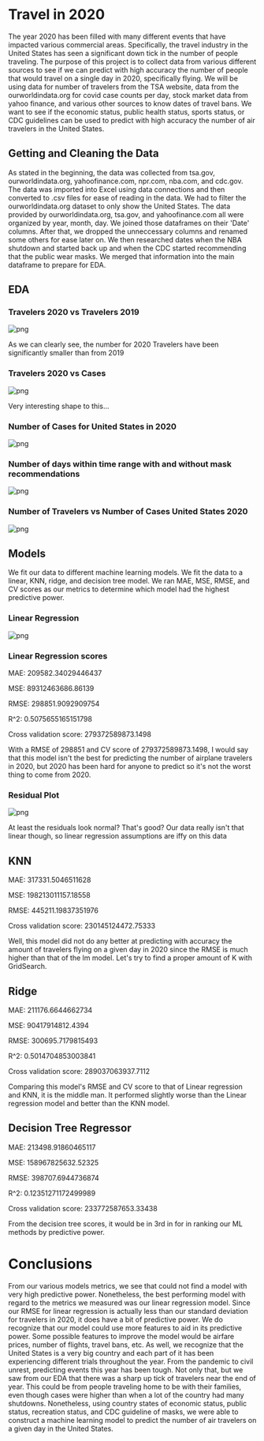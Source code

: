 # Travel in 2020

The year 2020 has been filled with many different events that have impacted various commercial areas. Specifically, the travel industry in the United States has seen a significant down tick in the number of people traveling. The purpose of this project is to collect data from various different sources to see if we can predict with high accuracy the number of people that would travel on a single day in 2020, specifically flying. We will be using data for number of travelers from the TSA website, data from the ourworldindata.org for covid case counts per day, stock market data from yahoo finance, and various other sources to know dates of travel bans. We want to see if the economic status, public health status, sports status, or CDC guidelines can be used to predict with high accuracy the number of air travelers in the United States.

## Getting and Cleaning the Data

As stated in the beginning, the data was collected from tsa.gov, ourworldindata.org, yahoofinance.com, npr.com, nba.com, and cdc.gov. The data was imported into Excel using data connections and then converted to .csv files for ease of reading in the data. We had to filter the ourworldindata.org dataset to only show the United States. The data provided by ourworldindata.org, tsa.gov, and yahoofinance.com all were organized by year, month, day. We joined those dataframes on their 'Date' columns. After that, we dropped the unneccessary columns and renamed some others for ease later on. We then researched dates when the NBA shutdown and started back up and when the CDC started recommending that the public wear masks. We merged that information into the main dataframe to prepare for EDA.

## EDA

### Travelers 2020 vs Travelers 2019

![png](output_49_1.png)


As we can clearly see, the number for 2020 Travelers have been significantly smaller than from 2019


### Travelers 2020 vs Cases

![png](output_51_1.png)


Very interesting shape to this...  


### Number of Cases for United States in 2020

![png](output_53_1.png)


### Number of days within time range with and without mask recommendations

![png](output_54_1.png)


### Number of Travelers vs Number of Cases United States 2020

![png](output_55_1.png)


## Models

We fit our data to different machine learning models. We fit the data to a linear, KNN, ridge, and decision tree model. We ran MAE, MSE, RMSE, and CV scores as our metrics to determine which model had the highest predictive power.

### Linear Regression


![png](output_66_1.png)


### Linear Regression scores

MAE: 209582.34029446437

MSE: 89312463686.86139

RMSE: 298851.9092909754

R^2:  0.5075655165151798

Cross validation score:  279372589873.1498
    
With a RMSE of 298851 and CV score of 279372589873.1498, I would say that this model isn't the best for predicting the number of airplane travelers in 2020, but 2020 has been hard for anyone to predict so it's not the worst thing to come from 2020.

### Residual Plot

![png](output_70_0.png)

At least the residuals look normal? That's good? Our data really isn't that linear though, so linear regression assumptions are iffy on this data


## KNN

MAE: 317331.5046511628

MSE: 198213011157.18558

RMSE: 445211.19837351976

Cross validation score: 230145124472.75333

Well, this model did not do any better at predicting with accuracy the amount of travelers flying on a given day in 2020 since the RMSE is much higher than that of the lm model. Let's try to find a proper amount of K with GridSearch.


## Ridge

MAE: 211176.6644662734

MSE: 90417914812.4394

RMSE: 300695.7179815493

R^2:  0.5014704853003841

Cross validation score:  289037063937.7112

Comparing this model's RMSE and CV score to that of Linear regression and KNN, it is the middle man. It performed slightly worse than the Linear regression model and better than the KNN model.


## Decision Tree Regressor

MAE: 213498.91860465117

MSE: 158967825632.52325

RMSE: 398707.6944736874

R^2:  0.12351271172499989

Cross validation score:  233772587653.33438      

From the decision tree scores, it would be in 3rd in for in ranking our ML methods by predictive power.

# Conclusions

From our various models metrics, we see that could not find a model with very high predictive power. Nonetheless, the best performing model with regard to the metrics we measured was our linear regression model. Since our RMSE for linear regression is actually less than our standard deviation for travelers in 2020, it does have a bit of predictive power. We do recognize that our model could use more features to aid in its predictive power. Some possible features to improve the model would be airfare prices, number of flights, travel bans, etc. As well, we recognize that the United States is a very big country and each part of it has been experiencing different trials throughout the year. From the pandemic to civil unrest, predicting events this year has been tough. Not only that, but we saw from our EDA that there was a sharp up tick of travelers near the end of year. This could be from people traveling home to be with their families, even though cases were higher than when a lot of the country had many shutdowns. Nonetheless, using country states of economic status, public status, recreation status, and CDC guideline of masks, we were able to construct a machine learning model to predict the number of air travelers on a given day in the United States. 


```python

```
